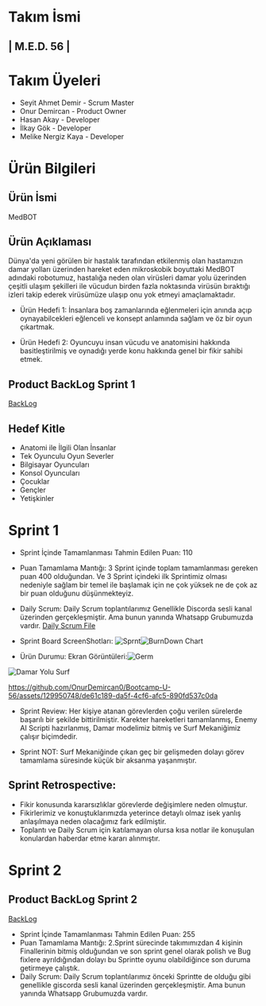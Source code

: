 # Takım İsmi
## | M.E.D. 56 |

# Takım Üyeleri
* Seyit Ahmet Demir - Scrum Master
* Onur Demircan - Product Owner
* Hasan Akay - Developer
* İlkay Gök - Developer
* Melike Nergiz Kaya - Developer

# Ürün Bilgileri
## Ürün İsmi
MedBOT

## Ürün Açıklaması 
Dünya'da yeni görülen bir hastalık tarafından etkilenmiş olan hastamızın damar yolları üzerinden hareket eden mikroskobik boyuttaki MedBOT
adındaki robotumuz, hastalığa neden olan virüsleri damar yolu üzerinden çeşitli ulaşım şekilleri ile vücudun birden fazla noktasında virüsün bıraktığı izleri takip ederek virüsümüze ulaşıp onu yok etmeyi amaçlamaktadır.

* Ürün Hedefi 1: İnsanlara boş zamanlarında eğlenmeleri için anında açıp oynayabilcekleri eğlenceli ve konsept anlamında sağlam
       ve öz bir oyun çıkartmak.
       
* Ürün Hedefi 2: Oyuncuyu insan vücudu ve anatomisini hakkında basitleştirilmiş ve oynadığı yerde konu hakkında genel bir 
       fikir sahibi etmek.
       
## Product BackLog Sprint 1
[BackLog](https://miro.com/app/board/uXjVM9lHoZU=/?share_link_id=674053002415)

## Hedef Kitle
* Anatomi ile İlgili Olan İnsanlar
* Tek Oyunculu Oyun Severler
* Bilgisayar Oyuncuları
* Konsol Oyuncuları
* Çocuklar
* Gençler
* Yetişkinler

# Sprint 1
* Sprint İçinde Tamamlanması Tahmin Edilen Puan: 110
* Puan Tamamlama Mantığı: 3 Sprint içinde toplam tamamlanması gereken puan 400 olduğundan. Ve 3 Sprint içindeki ilk Sprintimiz olması nedeniyle  sağlam bir temel ile başlamak için ne çok yüksek ne de çok az bir puan olduğunu düşünmekteyiz. 
* Daily Scrum: Daily Scrum toplantılarımız Genellikle Discorda sesli kanal üzerinden gerçekleşmiştir. Ama bunun yanında Whatsapp Grubumuzda vardır. [Daily Scrum File](https://drive.google.com/file/d/1482t4A-Iwyq-ha79APHP4zzc_vZ9ZrRc/view?usp=sharing)
* Sprint Board ScreenShotları: ![Sprnt](https://github.com/OnurDemircan0/Bootcamp-U-56/assets/129950748/5c232b71-6154-4a28-bc59-31efea738b09)![BurnDown Chart](https://github.com/OnurDemircan0/Bootcamp-U-56/assets/129950748/db2fd445-a74f-4381-9133-f186768fffc2)

* Ürün Durumu: Ekran Görüntüleri:![Germ](https://github.com/OnurDemircan0/Bootcamp-U-56/assets/129950748/79b45434-4f82-4d70-861c-90a944db18fd)

![Damar Yolu Surf](https://github.com/OnurDemircan0/Bootcamp-U-56/assets/129950748/c0c07b9d-3f10-4729-8768-6e4eae81977e)




https://github.com/OnurDemircan0/Bootcamp-U-56/assets/129950748/de61c189-da5f-4cf6-afc5-890fd537c0da








* Sprint Review: Her kişiye atanan görevlerden çoğu verilen sürelerde başarılı bir şekilde bittirilmiştir. Karekter hareketleri tamamlanmış, Enemy AI Scripti hazırlanmış, Damar modelimiz bitmiş ve Surf Mekaniğimiz çalışır biçimdedir.

* Sprint NOT: Surf Mekaniğinde çıkan geç bir gelişmeden dolayı görev tamamlama süresinde küçük bir aksanma yaşanmıştır.

## Sprint Retrospective:
* Fikir konusunda kararsızlıklar görevlerde değişimlere neden olmuştur.
* Fikirlerimiz ve konuştuklarımızda yeterince detaylı olmaz isek yanlış anlaşılmaya neden olacağımız fark edilmiştir.
* Toplantı ve Daily Scrum için katılamayan olursa kısa notlar ile konuşulan konulardan haberdar etme kararı alınmıştır.

# Sprint 2

## Product BackLog Sprint 2
[BackLog](https://miro.com/app/board/uXjVM9lHoZU=/?share_link_id=674053002415)

* Sprint İçinde Tamamlanması Tahmin Edilen Puan: 255
* Puan Tamamlama Mantığı: 2.Sprint sürecinde takımımızdan 4 kişinin Finallerinin bitmiş olduğundan ve son sprint genel olarak polish ve Bug fixlere ayrıldığından dolayı bu Sprintte oyunu olabildiğince son duruma getirmeye çalıştık.
* Daily Scrum: Daily Scrum toplantılarımız önceki Sprintte de olduğu gibi genellikle giscorda sesli kanal üzerinden gerçekleşmiştir. Ama bunun yanında Whatsapp Grubumuzda vardır.


